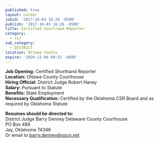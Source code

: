 ```yaml
---
published: true
layout: career
jobid: '2017-10-03 16:26 -0500'
publish: '2017-10-03 16:26 -0500'
title: Certified Courtroom Reporter
category:
  - csr
sub_category:
  - DISTRICT
location: Ottawa County
expire: '2020-12-06 09:52 -0600'
---
```

**Job Opening:** Certified Shorthand Reporter  
**Location:** Ottawa County Courthouse  
**Hiring Official:** District Judge Robert Haney  
**Salary:** Pursuant to Statute  
**Benefits:** State Employment  
**Necessary Qualification:** Certified by the Oklahoma CSR Board and as required by Oklahoma Statute
 
**Resumes should be directed to:**  
District Judge Barry Denney 
Delaware County Courthouse  
PO Box 489  
Jay, Oklahoma 74346    
Or email to [barry.denney@oscn.net](mailto:barry.denney@oscn.net)
